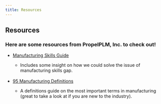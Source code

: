 ```yaml
---
title: Resources
---
```


## Resources

### Here are some resources from PropelPLM, Inc. to check out!
<ul>
    <li> <a href="https://www.propelplm.com/articles/the-manufacturing-skills-gap">Manufacturing Skills Guide</a> </li>
        <ul>
            <li>Includes some insight on how we could solve the issue of manufacturing skills gap.</li>
        </ul>
        <br>
    <li> <a href="https://www.propelplm.com/articles/95-manufacturing-terms-you-need-to-know">95 Manufacturing Definitions</a></li>
        <ul>
            <li>A definitions guide on the most important terms in manufacturing (great to take a look at if you are new to the industry).</li>
        </ul>
</ul>
<br>